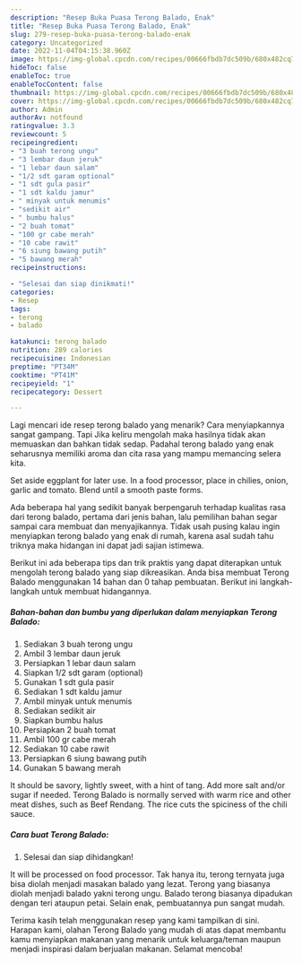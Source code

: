 ```yaml
---
description: "Resep Buka Puasa Terong Balado, Enak"
title: "Resep Buka Puasa Terong Balado, Enak"
slug: 279-resep-buka-puasa-terong-balado-enak
category: Uncategorized
date: 2022-11-04T04:15:38.960Z
image: https://img-global.cpcdn.com/recipes/00666fbdb7dc509b/680x482cq70/terong-balado-foto-resep-utama.jpg
hideToc: false
enableToc: true
enableTocContent: false
thumbnail: https://img-global.cpcdn.com/recipes/00666fbdb7dc509b/680x482cq70/terong-balado-foto-resep-utama.jpg
cover: https://img-global.cpcdn.com/recipes/00666fbdb7dc509b/680x482cq70/terong-balado-foto-resep-utama.jpg
author: Admin
authorAv: notfound
ratingvalue: 3.3
reviewcount: 5
recipeingredient:
- "3 buah terong ungu"
- "3 lembar daun jeruk"
- "1 lebar daun salam"
- "1/2 sdt garam optional"
- "1 sdt gula pasir"
- "1 sdt kaldu jamur"
- " minyak untuk menumis"
- "sedikit air"
- " bumbu halus"
- "2 buah tomat"
- "100 gr cabe merah"
- "10 cabe rawit"
- "6 siung bawang putih"
- "5 bawang merah"
recipeinstructions:

- "Selesai dan siap dinikmati!"
categories:
- Resep
tags:
- terong
- balado

katakunci: terong balado 
nutrition: 289 calories
recipecuisine: Indonesian
preptime: "PT34M"
cooktime: "PT41M"
recipeyield: "1"
recipecategory: Dessert

---
```



Lagi mencari ide resep terong balado yang menarik? Cara menyiapkannya sangat gampang. Tapi Jika keliru mengolah maka hasilnya tidak akan memuaskan dan bahkan tidak sedap. Padahal terong balado yang enak seharusnya memiliki aroma dan cita rasa yang mampu memancing selera kita.


Set aside eggplant for later use. In a food processor, place in chilies, onion, garlic and tomato. Blend until a smooth paste forms.

Ada beberapa hal yang sedikit banyak berpengaruh terhadap kualitas rasa dari terong balado, pertama dari jenis bahan, lalu pemilihan bahan segar sampai cara membuat dan menyajikannya. Tidak usah pusing kalau ingin menyiapkan terong balado yang enak di rumah, karena asal sudah tahu triknya maka hidangan ini dapat jadi sajian istimewa.


Berikut ini ada beberapa tips dan trik praktis yang dapat diterapkan untuk mengolah terong balado yang siap dikreasikan. Anda bisa membuat Terong Balado menggunakan 14 bahan dan 0 tahap pembuatan. Berikut ini langkah-langkah untuk membuat hidangannya.

<!--inarticleads1-->

##### Bahan-bahan dan bumbu yang diperlukan dalam menyiapkan Terong Balado:

1. Sediakan 3 buah terong ungu
1. Ambil 3 lembar daun jeruk
1. Persiapkan 1 lebar daun salam
1. Siapkan 1/2 sdt garam (optional)
1. Gunakan 1 sdt gula pasir
1. Sediakan 1 sdt kaldu jamur
1. Ambil  minyak untuk menumis
1. Sediakan sedikit air
1. Siapkan  bumbu halus
1. Persiapkan 2 buah tomat
1. Ambil 100 gr cabe merah
1. Sediakan 10 cabe rawit
1. Persiapkan 6 siung bawang putih
1. Gunakan 5 bawang merah


It should be savory, lightly sweet, with a hint of tang. Add more salt and/or sugar if needed. Terong Balado is normally served with warm rice and other meat dishes, such as Beef Rendang. The rice cuts the spiciness of the chili sauce. 

<!--inarticleads2-->

##### Cara buat Terong Balado:


1. Selesai dan siap dihidangkan!

It will be processed on food processor. Tak hanya itu, terong ternyata juga bisa diolah menjadi masakan balado yang lezat. Terong yang biasanya diolah menjadi balado yakni terong ungu. Balado terong biasanya dipadukan dengan teri ataupun petai. Selain enak, pembuatannya pun sangat mudah. 

Terima kasih telah menggunakan resep yang kami tampilkan di sini. Harapan kami, olahan Terong Balado yang mudah di atas dapat membantu kamu menyiapkan makanan yang menarik untuk keluarga/teman maupun menjadi inspirasi dalam berjualan makanan. Selamat mencoba!
